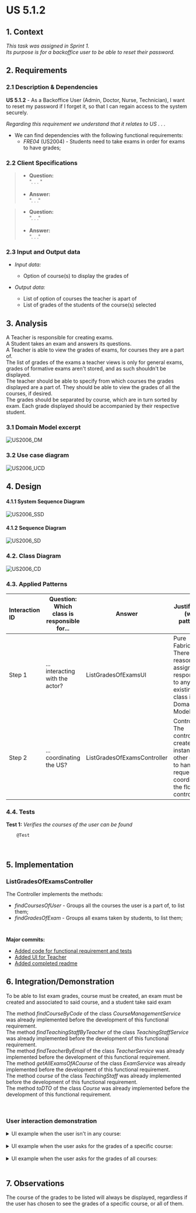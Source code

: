 # US 5.1.2

## 1. Context

*This task was assigned in Sprint 1. <br>
Its purpose is for a backoffice user to be able to reset their password.*
## 2. Requirements

### 2.1 Description & Dependencies
**US 5.1.2** - As a Backoffice User (Admin, Doctor, Nurse, Technician), I want to reset my password if I forget it, so that I can regain access to the system securely.

*Regarding this requirement we understand that it relates to US . . .*
* We can find dependencies with the following functional requirements:
    - *FRE04* (US2004) - Students need to take exams in order for exams to have grades;

### 2.2 Client Specifications

> - **Question:** <br>
    ". . . "
    <br><br>
> - **Answer:** <br>
    ". . ."

> - **Question:** <br>
    ". . ."
    <br><br>
> - **Answer:** <br>
    ". . ."

### 2.3 Input and Output data
- *Input data:* </br>
    - Option of course(s) to display the grades of

- *Output data:*
    - List of option of courses the teacher is apart of
    - List of grades of the students of the course(s) selected



## 3. Analysis
A Teacher is responsible for creating exams. <br>
A Student takes an exam and answers its questions. <br>
A Teacher is able to view the grades of exams, for courses they are a part of. <br>
The list of grades of the exams a teacher views is only for general exams, grades of formative exams aren't stored, and as such shouldn't be displayed. <br>
The teacher should be able to specify from which courses the grades displayed are a part of. They should be able to view the grades of all the courses, if desired.   <br>
The grades should be separated by course, which are in turn sorted by exam. Each grade displayed should be accompanied by their respective student.

### 3.1 Domain Model excerpt
![US2006_DM](DM_excerpt/US2006_DM.svg "US2006 Domain Model")

### 3.2 Use case diagram
![US2006_UCD](UCD/US2006_UCD.svg "US2006 Use Case Diagram")

## 4. Design
#### 4.1.1 System Sequence Diagram
![US2006_SSD](SSD/US2006_SSD.svg "US2006 System Sequence Diagram")

#### 4.1.2 Sequence Diagram
![US2006_SD](SD/US2006_SD.svg "US2006 Sequence Diagram")

### 4.2. Class Diagram
![US2006_CD](CD/US2006_CD.svg "US2006 Class Diagram")

### 4.3. Applied Patterns

| Interaction ID | Question: Which class is responsible for... | Answer                      | Justification (with patterns)                                                                                                                                |
|:---------------|---------------------------------------------|-----------------------------|--------------------------------------------------------------------------------------------------------------------------------------------------------------|
| Step 1         | ... interacting with the actor?             | ListGradesOfExamsUI         | Pure Fabrication: There is no reason to assign this responsibility to any existing class in the Domain Model.                                                |
| Step 2         | ... coordinating the US?                    | ListGradesOfExamsController | Controller: The controller creates instances of other classes to handle the request and coordinate the flow of control.                                      |




### 4.4. Tests

**Test 1:** *Verifies the courses of the user can be found*
```
    @Test

```

<br>

## 5. Implementation

### ListGradesOfExamsController

The Controller implements the methods:
- *findCoursesOfUser* - Groups all the courses the user is a part of, to list them;
- *findGradesOfExam* - Groups all exams taken by students, to list them;
```


```


**Major commits:**

* [Added code for functional requirement and tests](https://github.com/Departamento-de-Engenharia-Informatica/sem4pi-22-23-30/commit/f8cb1ba6ccf7c14d8a1c4ce8de8491ddf0401232)
* [Added UI for Teacher](https://github.com/Departamento-de-Engenharia-Informatica/sem4pi-22-23-30/commit/368c111bde4d51cb38034fbfd6975bd0fcd95fbc)
* [Added completed readme](https://github.com/Departamento-de-Engenharia-Informatica/sem4pi-22-23-30/commit/8675df5cfb2b8ce2914c08ecd7121147b0b27131)


## 6. Integration/Demonstration

To be able to list exam grades, course must be created, an exam must be created and associated to said course, and a student take said exam <br>


The method *findCourseByCode* of the class *CourseManagementService* was already implemented before the development of this functional requirement. <br>
The method *findTeachingStaffByTeacher* of the class *TeachingStaffService* was already implemented before the development of this functional requirement. <br>
The method *findTeacherByEmail* of the class *TeacherService* was already implemented before the development of this functional requirement. <br>
The method *getAllExamsOfACourse* of the class *ExamService* was already implemented before the development of this functional requirement. <br>
The method *course* of the class *TeachingStaff* was already implemented before the development of this functional requirement. <br>
The method *toDTO* of the class *Course* was already implemented before the development of this functional requirement. <br>

<br>

### User interaction demonstration

<details>
  <summary> UI example when the user isn't in any course: </summary>

![Example_NoCoursesFound](DemonstrationExamples/NoCoursesFound.png "An example of what happens when there are no courses")
</details>

<br>

<details>
  <summary> UI example when the user asks for the grades of a specific course: </summary>

![Example_GradesSpecificCourse](DemonstrationExamples/GradesSpecificCourse.png "An example of what happens when the user chooses a specific course")
</details>

<br>

<details>
  <summary> UI example when the user asks for the grades of all courses: </summary>

![Example_GradesAllCourses](DemonstrationExamples/GradesAllCourses.png "An example of what happens when the user chooses all courses")
</details>

<br>

## 7. Observations
The course of the grades to be listed will always be displayed, regardless if the user has chosen to see the grades of a specific course, or all of them. <br>